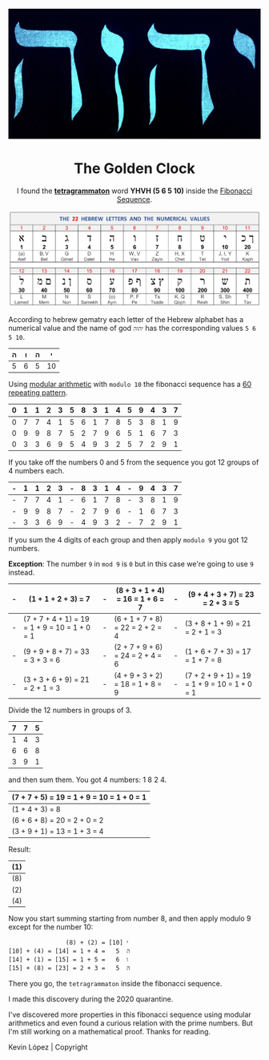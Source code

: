 <div align="center">
  <br>
  <a href="https://rgkevin.github.io/golden-clock/">
    <img src="assets/tetragrama.png" alt="Logo" width="563" height="260">
  </a>

<h1 align="center">The Golden Clock</h1>
  <p align="center">
    I found the <a href="https://en.wikipedia.org/wiki/Tetragrammaton"><strong>tetragrammaton</strong></a> word <strong>YHVH (5 6 5 10)</strong> inside the <a href="https://en.wikipedia.org/wiki/Fibonacci_sequence">Fibonacci Sequence</a>.
    <br />
  </p>
</div>

<div>
<img src="assets/hebrew-alphabet.jpg" alt="Hebrew alphabet">
</div>

According to hebrew gematry each letter of the Hebrew alphabet has a numerical value and the name of god `יהוה`
has the corresponding values `5 6 5 10`.

| ה | ו | ה | י  |
|---|---|---|----|
| 5 | 6 | 5 | 10 |

Using [modular arithmetic](https://brilliant.org/wiki/modular-arithmetic/) with `modulo 10` the fibonacci sequence has a [60 repeating pattern](https://www.goldennumber.net/fibonacci-60-repeating-pattern/).

| 0 | 1 | 1 | 2 | 3 | 5 | 8 | 3 | 1 | 4 | 5 | 9 | 4 | 3 | 7 |
|---|---|---|---|---|---|---|---|---|---|---|---|---|---|---|
| 0 | 7 | 7 | 4 | 1 | 5 | 6 | 1 | 7 | 8 | 5 | 3 | 8 | 1 | 9 |
| 0 | 9 | 9 | 8 | 7 | 5 | 2 | 7 | 9 | 6 | 5 | 1 | 6 | 7 | 3 |
| 0 | 3 | 3 | 6 | 9 | 5 | 4 | 9 | 3 | 2 | 5 | 7 | 2 | 9 | 1 |

If you take off the numbers 0 and 5 from the sequence you got 12 groups of 4 numbers each.

| - | 1 | 1 | 2 | 3 | - | 8 | 3 | 1 | 4 | - | 9 | 4 | 3 | 7 |
|---|---|---|---|---|---|---|---|---|---|---|---|---|---|---|
| - | 7 | 7 | 4 | 1 | - | 6 | 1 | 7 | 8 | - | 3 | 8 | 1 | 9 |
| - | 9 | 9 | 8 | 7 | - | 2 | 7 | 9 | 6 | - | 1 | 6 | 7 | 3 |
| - | 3 | 3 | 6 | 9 | - | 4 | 9 | 3 | 2 | - | 7 | 2 | 9 | 1 |

If you sum the 4 digits of each group and then apply `modulo 9` you got 12 numbers. 

**Exception**: The number `9` in `mod 9` is `0`
but in this case we're going to use `9` instead.

| - | (1 + 1 + 2 + 3) = 7                           | - | (8 + 3 + 1 + 4) = 16 = 1 + 6 = 7 | - | (9 + 4 + 3 + 7) = 23 = 2 + 3 = 5              |
|---|-----------------------------------------------|---|----------------------------------|---|-----------------------------------------------|
| - | (7 + 7 + 4 + 1) = 19 = 1 + 9 = 10 = 1 + 0 = 1 | - | (6 + 1 + 7 + 8) = 22 = 2 + 2 = 4 | - | (3 + 8 + 1 + 9) = 21 = 2 + 1 = 3              |
| - | (9 + 9 + 8 + 7) = 33 = 3 + 3 = 6              | - | (2 + 7 + 9 + 6) = 24 = 2 + 4 = 6 | - | (1 + 6 + 7 + 3) = 17 = 1 + 7 = 8              |
| - | (3 + 3 + 6 + 9) = 21 = 2 + 1 = 3              | - | (4 + 9 + 3 + 2) = 18 = 1 + 8 = 9 | - | (7 + 2 + 9 + 1) = 19 = 1 + 9 = 10 = 1 + 0 = 1 |
  
Divide the 12 numbers in groups of 3.

| 7 | 7 | 5 |
|---|---|---|
| 1 | 4 | 3 |
| 6 | 6 | 8 |
| 3 | 9 | 1 |

and then sum them. You got 4 numbers: 1 8 2 4.

| (7 + 7 + 5) = 19 = 1 + 9 = 10 = 1 + 0 = 1 |
|-------------------------------------------|
| (1 + 4 + 3) = 8                           |
| (6 + 6 + 8) = 20 = 2 + 0 = 2              |
| (3 + 9 + 1) = 13 = 1 + 3 = 4              |

Result:

| (1) |
|-----|
| (8) |
| (2) |
| (4) |

Now you start summing starting from number 8, and then apply modulo 9 except for the number 10:

```
                (8) + (2) = [10] י
[10] + (4) = [14] = 1 + 4 =   5  ה
[14] + (1) = [15] = 1 + 5 =   6  ו
[15] + (8) = [23] = 2 + 3 =   5  ה
```

There you go, the `tetragrammaton` inside the fibonacci sequence.

I made this discovery during the 2020 quarantine.

I've discovered more properties in this fibonacci sequence using modular arithmetics and even found a curious relation with the prime numbers.
But I'm still working on a mathematical proof. Thanks for reading.

Kevin López | Copyright
